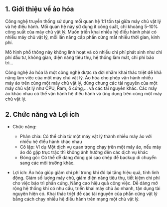 ## 1. Giới thiệu về ảo hóa
Công nghệ truyền thống sử dụng mối quan hệ 1:1 tồn tại giữa máy chủ vật lý và hệ điều hành. Mối quan hệ này sử dụng ít công suất, chỉ khoảng 5-10% công suất của máy chủ vật lý. Muốn triển khai nhiều hệ điều hành phải có nhiều máy chủ vật lý, mỗi lần nâng cấp phần cứng mất nhiều thời gian, kinh phí.

Mô hình phổ thông này không linh hoạt và có nhiều chi phí phát sinh như chi phí đầu tư, không gian, điện năng tiêu thụ, hệ thống làm mát, chi phí bảo trì...

Công nghệ ảo hóa là một công nghệ được ra đời nhằm khai thác triệt để khả năng làm việc của một máy chủ vật lý. Ảo hóa cho phép vận hành nhiều máy ảo trên cùng một máy chủ vật lý, dùng chung các tài nguyên của một máy chủ vật lý như CPU, Ram, ổ cứng,… và các tài nguyên khác. Các máy ảo khác nhau có thể vận hành hệ điều hành và ứng dụng trên cùng một máy chủ vật lý.

## 2. Chức năng và Lợi ích
* Chức năng:
    * Phân chia: Có thể chia từ một máy vật lý thành nhiều máy ảo với nhiều hệ điều hành khác nhau
    * Cô lập: Ví dụ Một dịch vụ quan trọng chạy trên một máy ảo, nếu máy ảo đó gặp trục trặc thì không ảnh hưởng đến các dịch vụ khác
    * Đóng gói: Có thể dễ dàng đóng gói sao chép để backup di chuyển sang các môi trường khác.

* Lợi ích: Ảo hóa giúp giảm chi phí trong khi đó lại tăng hiệu quả, tính linh động. Giảm số lượng máy chủ, giảm điện năng tiêu thụ, tiết kiệm chi phí cho việc bảo trì phần cứng. Nâng cao hiệu quả công việc.
Dễ dàng mở rộng hệ thống khi có nhu cầu, triển khai máy chủ ảo nhanh, tận dụng tài nguyên hiện có.
Khai thác triệt để các tài nguyên của phần cứng vật lý bằng cách chạy nhiều hệ điều hành trên mạng một chủ vật lý.
